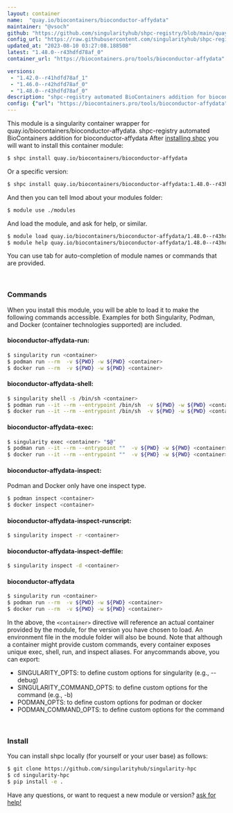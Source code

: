 ```yaml
---
layout: container
name:  "quay.io/biocontainers/bioconductor-affydata"
maintainer: "@vsoch"
github: "https://github.com/singularityhub/shpc-registry/blob/main/quay.io/biocontainers/bioconductor-affydata/container.yaml"
config_url: "https://raw.githubusercontent.com/singularityhub/shpc-registry/main/quay.io/biocontainers/bioconductor-affydata/container.yaml"
updated_at: "2023-08-10 03:27:08.188508"
latest: "1.48.0--r43hdfd78af_0"
container_url: "https://biocontainers.pro/tools/bioconductor-affydata"

versions:
 - "1.42.0--r41hdfd78af_1"
 - "1.46.0--r42hdfd78af_0"
 - "1.48.0--r43hdfd78af_0"
description: "shpc-registry automated BioContainers addition for bioconductor-affydata"
config: {"url": "https://biocontainers.pro/tools/bioconductor-affydata", "maintainer": "@vsoch", "description": "shpc-registry automated BioContainers addition for bioconductor-affydata", "latest": {"1.48.0--r43hdfd78af_0": "sha256:34b1f1a3d66ecfbf972fe3a4464c88584e5942ae717253bebf000c1279ac47e2"}, "tags": {"1.42.0--r41hdfd78af_1": "sha256:8d220eb8a24a7a943bb27e30c66b18f6c5e566b32cc4b32960272a4c86789b37", "1.46.0--r42hdfd78af_0": "sha256:79f1df927469bb141b518735b9ee2fb44fb5dfe16b1ae4a67370b1dc5d2cd7bc", "1.48.0--r43hdfd78af_0": "sha256:34b1f1a3d66ecfbf972fe3a4464c88584e5942ae717253bebf000c1279ac47e2"}, "docker": "quay.io/biocontainers/bioconductor-affydata"}
---
```


This module is a singularity container wrapper for quay.io/biocontainers/bioconductor-affydata.
shpc-registry automated BioContainers addition for bioconductor-affydata
After [installing shpc](#install) you will want to install this container module:


```bash
$ shpc install quay.io/biocontainers/bioconductor-affydata
```

Or a specific version:

```bash
$ shpc install quay.io/biocontainers/bioconductor-affydata:1.48.0--r43hdfd78af_0
```

And then you can tell lmod about your modules folder:

```bash
$ module use ./modules
```

And load the module, and ask for help, or similar.

```bash
$ module load quay.io/biocontainers/bioconductor-affydata/1.48.0--r43hdfd78af_0
$ module help quay.io/biocontainers/bioconductor-affydata/1.48.0--r43hdfd78af_0
```

You can use tab for auto-completion of module names or commands that are provided.

<br>

### Commands

When you install this module, you will be able to load it to make the following commands accessible.
Examples for both Singularity, Podman, and Docker (container technologies supported) are included.

#### bioconductor-affydata-run:

```bash
$ singularity run <container>
$ podman run --rm  -v ${PWD} -w ${PWD} <container>
$ docker run --rm  -v ${PWD} -w ${PWD} <container>
```

#### bioconductor-affydata-shell:

```bash
$ singularity shell -s /bin/sh <container>
$ podman run --it --rm --entrypoint /bin/sh  -v ${PWD} -w ${PWD} <container>
$ docker run --it --rm --entrypoint /bin/sh  -v ${PWD} -w ${PWD} <container>
```

#### bioconductor-affydata-exec:

```bash
$ singularity exec <container> "$@"
$ podman run --it --rm --entrypoint ""  -v ${PWD} -w ${PWD} <container> "$@"
$ docker run --it --rm --entrypoint ""  -v ${PWD} -w ${PWD} <container> "$@"
```

#### bioconductor-affydata-inspect:

Podman and Docker only have one inspect type.

```bash
$ podman inspect <container>
$ docker inspect <container>
```

#### bioconductor-affydata-inspect-runscript:

```bash
$ singularity inspect -r <container>
```

#### bioconductor-affydata-inspect-deffile:

```bash
$ singularity inspect -d <container>
```



#### bioconductor-affydata

```bash
$ singularity run <container>
$ podman run --rm  -v ${PWD} -w ${PWD} <container>
$ docker run --rm  -v ${PWD} -w ${PWD} <container>
```


In the above, the `<container>` directive will reference an actual container provided
by the module, for the version you have chosen to load. An environment file in the
module folder will also be bound. Note that although a container
might provide custom commands, every container exposes unique exec, shell, run, and
inspect aliases. For anycommands above, you can export:

 - SINGULARITY_OPTS: to define custom options for singularity (e.g., --debug)
 - SINGULARITY_COMMAND_OPTS: to define custom options for the command (e.g., -b)
 - PODMAN_OPTS: to define custom options for podman or docker
 - PODMAN_COMMAND_OPTS: to define custom options for the command

<br>

### Install

You can install shpc locally (for yourself or your user base) as follows:

```bash
$ git clone https://github.com/singularityhub/singularity-hpc
$ cd singularity-hpc
$ pip install -e .
```

Have any questions, or want to request a new module or version? [ask for help!](https://github.com/singularityhub/singularity-hpc/issues)